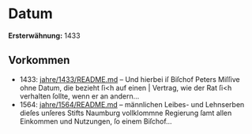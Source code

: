 # Datum

**Ersterwähnung:** 1433

## Vorkommen
- 1433: [jahre/1433/README.md](../jahre/1433/README.md) – Und hierbei iſ Biſchof
Peters Miſſive ohne Datum, die bezieht ſi<h auf einen |
Vertrag, wie der Rat ſi<h verhalten ſollte, wenn er an
andern...
- 1564: [jahre/1564/README.md](../jahre/1564/README.md) – männlichen Leibes- und Lehnserben dieſes unſeres
Stifts Naumburg vollklommne Regierung ſamt allen
Einkommen und Nutzungen, ſo einem Biſchof...
